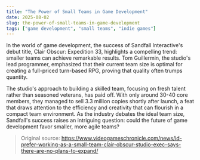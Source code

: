 ```yaml
---
title: "The Power of Small Teams in Game Development"
date: 2025-08-02
slug: the-power-of-small-teams-in-game-development
tags: ["game development", "small teams", "indie games"]
---
```

In the world of game development, the success of Sandfall Interactive's debut title, Clair Obscur: Expedition 33, highlights a compelling trend: smaller teams can achieve remarkable results. Tom Guillermin, the studio's lead programmer, emphasized that their current team size is optimal for creating a full-priced turn-based RPG, proving that quality often trumps quantity.

The studio's approach to building a skilled team, focusing on fresh talent rather than seasoned veterans, has paid off. With only around 30-40 core members, they managed to sell 3.3 million copies shortly after launch, a feat that draws attention to the efficiency and creativity that can flourish in a compact team environment. As the industry debates the ideal team size, Sandfall's success raises an intriguing question: could the future of game development favor smaller, more agile teams?

> Original source: https://www.videogameschronicle.com/news/id-prefer-working-as-a-small-team-clair-obscur-studio-exec-says-there-are-no-plans-to-expand/